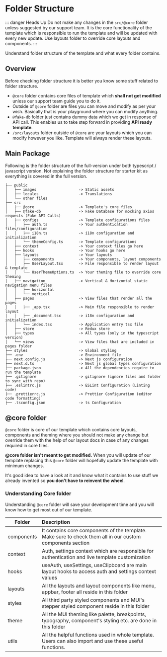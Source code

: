# Folder Structure

::: danger Heads Up
Do not make any changes in the `src/@core` folder unless suggested by our support team. It is the core functionality of the template which is responsible to run the template and will be updated with every new update. Use layouts folder to override core layouts and components.
:::

Understand folder structure of the template and what every folder contains.

## Overview

Before checking folder structure it is better you know some stuff related to folder structure.

- `@core` folder contains core files of template which **shall not get modified** unless our support team guide you to do it.
- Outside of `@core` folder are files you can move and modify as per your wish. Basically that is your playground where you can modify anything.
- `@fake-db` folder just contains dummy data which we get in response of API call. This enables us to take step forward in providing **API ready template**.
- `/src/layouts` folder outside of `@core` are your layouts which you can modify however you like. Template will always render these layouts.

## Main Package

Following is the folder structure of the full-version under both typescript / javascript version. Not explaining the folder structure for starter kit as everything is covered in the full version.

```
├── public
│   ├── images                   -> Static assets
│   ├── locales                  -> Translations
│   └── other files
├── src
│   ├── @core                    -> Template's core files
│   ├── @fake-db                 -> Fake Database for mocking axios requests (Fake API Calls)
│   ├── configs                  -> Template configurations files
│   │   ├── auth.ts              -> Your authentication files/configuration
│   │   ├── i18n.ts              -> i18n configuration and initialization
│   │   └── themeConfig.ts       -> Template configurations
│   ├── context                  -> Your context files go here
│   ├── hooks                    -> Your hooks go here
│   ├── layouts                  -> Your layouts
│   │   ├── components           -> Your components, layout components
│   │   ├── UserLayout.tsx       -> File responsible to render layout & template
│   │   └── UserThemeOptions.ts  -> Your theming file to override core theming
│   ├── navigation               -> Vertical & Horizontal static navigation menu files
│   │   ├── horizontal
│   │   └── vertical
│   ├── pages                    -> View files that render all the pages
│   │   ├── _app.tsx             -> Main file responsible to render layout
│   │   ├── _document.tsx        -> i18n configuration and initialization
│   │   └── index.tsx            -> Application entry tsx file
│   ├── store                    -> Redux store
│   ├── types                    -> All types (only in the typescript version)
│   └── views                    -> View files that are included in pages folder
├── styles                       -> Global styling
├── .env                         -> Environment file
├── next.config.js               -> Next js configuration
├── next.d.ts                    -> Next js global types configuration
├── package.json                 -> All the dependencies require to run the template
├── .gitignore                   -> gitignore (ignore files and folder to sync with repo)
├── .eslintrc.js                 -> ESLint Configuration (Linting code)
├── .prettierrc.js               -> Prettier Configuration (editor code formatting)
├── .tsconfig.json               -> ts Configuration
```

## @core folder

`@core` folder is core of our template which contains core layouts, components and theming where you should not make any change but override them with the help of our layout docs in case of any changes required in core files.

**@core folder isn't meant to get modified.** When you will update of our template replacing this `@core` folder will hopefully update the template with minimum changes.

It's good idea to have a look at it and know what it contains to use stuff we already invented so **you don't have to reinvent the wheel**.

### Understanding Core folder

Understanding `@core` folder will save your development time and you will know how to get most out of our template.

| Folder |       Description |
| ------ | :---------------- |
| components | It contains core components of the template. Make sure to check them all in our custom components section |
| context    | Auth, settings context which are responsible for authentication and live template customization |
| hooks      | useAuth, useSettings, useClipboard are main layout hooks to access auth and settings context values  |
| layouts    | All the layouts and layout components like menu, appbar, footer all reside in this folder |
| styles     | All third party styled components and MUI's stepper styled component reside in this folder |
| theme      | All the MUI theming like palette, breakpoints, typography, component's styling etc. are done in this folder |
| utils      | All the helpful functions used in whole template. Users can also import and use these useful functions.  |
